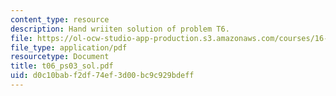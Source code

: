 ```yaml
---
content_type: resource
description: Hand wriiten solution of problem T6.
file: https://ol-ocw-studio-app-production.s3.amazonaws.com/courses/16-01-unified-engineering-i-ii-iii-iv-fall-2005-spring-2006/d0c10babf2df74ef3d00bc9c929bdeff_t06_ps03_sol.pdf
file_type: application/pdf
resourcetype: Document
title: t06_ps03_sol.pdf
uid: d0c10bab-f2df-74ef-3d00-bc9c929bdeff
---
```

